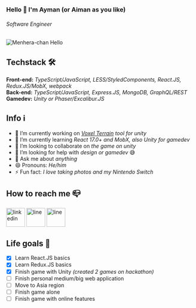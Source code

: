 ### Hello 👋 I'm Ayman (or Aiman as you like)
###### *Software Engineer*

![Menhera-chan Hello](https://i.pinimg.com/originals/03/1d/1c/031d1c30843683ff843a9fd52b5b5796.png)

## Techstack 🛠
**Front-end:** *TypeScript/JavaScript, LESS/StyledComponents, React.JS, Redux.JS/MobX, webpack*  
**Back-end:** *TypeScript/JavaScript, Express.JS, MongoDB, GraphQL/REST*  
**Gamedev:** *Unity or Phaser/Excalibur.JS*

## Info ℹ️
- 🔭 I’m currently working on *[Voxel Terrain](https://github.com/AymanDev/Voxel-Terrain) tool for unity*
- 🌱 I’m currently learning *React 17.0+ and MobX, also Unity for gamedev*
- 👯 I’m looking to collaborate on *the game on unity*
- 🤔 I’m looking for help with *design or gamedev* 😅
- 💬 Ask me about *anything*
- 😄 Pronouns: *He/him*
- ⚡ Fun fact: *I love taking photos and my Nintendo Switch*

## How to reach me 📪
[<img src="https://simpleicons.org/icons/linkedin.svg" alt='linkedin' height='50'>](https://www.linkedin.com/in/aymandev/) [<img src="https://simpleicons.org/icons/line.svg" alt='line' height='50'>](https://line.me/ti/p/MbYBV0P406) [<img src="https://simpleicons.org/icons/telegram.svg" alt='line' height='50'>](http://t.me/AymanDev) 


## Life goals 📝
- [X] Learn React.JS basics
- [X] Learn Redux.JS basics
- [X] Finish game with Unity *(created 2 games on hackathon)*
- [ ] Finish personal medium/big web application
- [ ] Move to Asia region
- [ ] Finish game alone
- [ ] Finish game with online features
